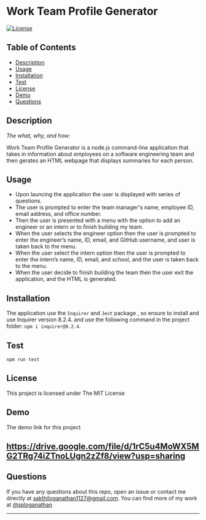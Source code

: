 # Work Team Profile Generator

[![License](https://img.shields.io/badge/License-MIT-yellow.svg)](https://opensource.org/licenses/MIT)

## Table of Contents
* [Description](#description)
* [Usage](#usage)
* [Installation](#installation)
* [Test](#test)
* [License](#license)
* [Demo](#demo)
* [Questions](#questions)

## Description 
    
*The what, why, and how:* 
      
Work Team Profile Generator is a node.js command-line application that takes in information about employees on a software engineering team and then gerates an HTML webpage that displays summaries for each person.

## Usage

* Upon launcing the application the user is displayed with series of questions. 
* The user is prompted to enter the team manager's name, employee ID, email address, and office number.
* Then the user is presented with a menu with the option to add an engineer or an intern or to finish building my team. 
* When the user selects the engineer option then the user is prompted to enter the engineer’s name, ID, email, and GitHub username, and user is taken back to the menu. 
* When the user select the intern option then the user is prompted to enter the intern’s name, ID, email, and school, and the user is taken back to the menu. 
* When the user decide to finish building the team then the user exit the application, and the HTML is generated.

## Installation

  The application use the `Inquirer` and `Jest` package , so ensure to install and use Inquirer version 8.2.4. and use the following command in the project folder: `npm i inquirer@8.2.4`.

## Test

```
npm run test
``` 
## License
  
This project is licensed under The MIT License

## Demo

The demo link for this project

## https://drive.google.com/file/d/1rC5u4MoWX5MG2TRg74iZTnoLUgn2zZf8/view?usp=sharing

## Questions

If you have any questions about this repo, open an issue or contact me directly at sakthiloganathan1127@gmail.com. You can find more of my work at [@sploganathan](https://github.com/sploganathan)

   
---
